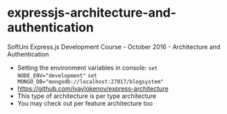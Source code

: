 # expressjs-architecture-and-authentication
SoftUni Express.js Development Course - October 2016 - Architecture and Authentication

- Setting the environment variables in console: 
`set NODE_ENV="development"`
`set MONGO_DB="mongodb://localhost:27017/blogsystem"`
- https://github.com/ivaylokenov/express-architecture
- This type of architecture is per type architecture
- You may check out per feature architecture too 


